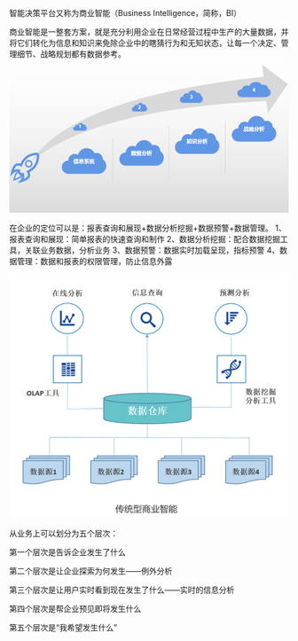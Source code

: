 智能决策平台又称为商业智能（Business Intelligence，简称，BI）

商业智能是一整套方案，就是充分利用企业在日常经营过程中生产的大量数据，并将它们转化为信息和知识来免除企业中的瞎猜行为和无知状态，让每一个决定、管理细节、战略规划都有数据参考。![image-20220103164823161](.\img\image-20220103164823161.png)

在企业的定位可以是：报表查询和展现+数据分析挖掘+数据预警+数据管理。
1、报表查询和展现：简单报表的快速查询和制作
2、数据分析挖掘：配合数据挖掘工具，关联业务数据，分析业务
3、数据预警：数据实时加载呈现，指标预警
4、数据管理：数据和报表的权限管理，防止信息外露

![image-20220103165143220](.\img\image-20220103165143220.png)

从业务上可以划分为五个层次：

第一个层次是告诉企业发生了什么

第二个层次是让企业探索为何发生——例外分析

第三个层次是让用户实时看到现在发生了什么——实时的信息分析

第四个层次是帮企业预见即将发生什么

第五个层次是“我希望发生什么”